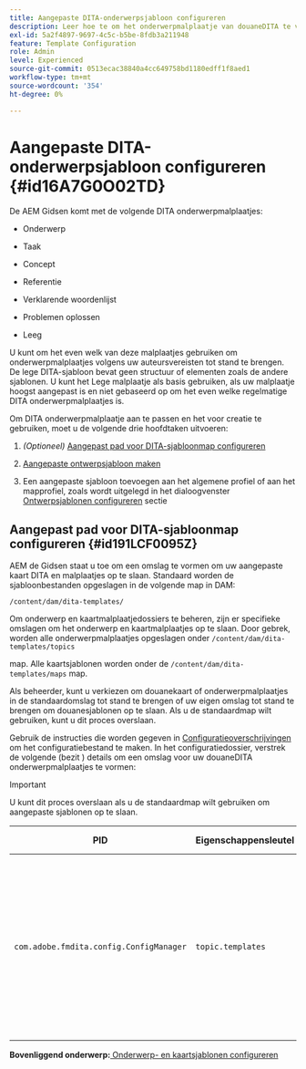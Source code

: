 ```yaml
---
title: Aangepaste DITA-onderwerpsjabloon configureren
description: Leer hoe te om het onderwerpmalplaatje van douaneDITA te vormen
exl-id: 5a2f4897-9697-4c5c-b5be-8fdb3a211948
feature: Template Configuration
role: Admin
level: Experienced
source-git-commit: 0513ecac38840a4cc649758bd1180edff1f8aed1
workflow-type: tm+mt
source-wordcount: '354'
ht-degree: 0%

---
```


# Aangepaste DITA-onderwerpsjabloon configureren {#id16A7G0O02TD}

De AEM Gidsen komt met de volgende DITA onderwerpmalplaatjes:

- Onderwerp

- Taak

- Concept

- Referentie

- Verklarende woordenlijst

- Problemen oplossen

- Leeg


U kunt om het even welk van deze malplaatjes gebruiken om onderwerpmalplaatjes volgens uw auteursvereisten tot stand te brengen. De lege DITA-sjabloon bevat geen structuur of elementen zoals de andere sjablonen. U kunt het Lege malplaatje als basis gebruiken, als uw malplaatje hoogst aangepast is en niet gebaseerd op om het even welke regelmatige DITA onderwerpmalplaatjes is.

Om DITA onderwerpmalplaatje aan te passen en het voor creatie te gebruiken, moet u de volgende drie hoofdtaken uitvoeren:

1. *\(Optioneel\)* [Aangepast pad voor DITA-sjabloonmap configureren](#id191LCF0095Z)

1. [Aangepaste ontwerpsjabloon maken](conf-folder-level.md#id1917D0EG0HJ)

1. Een aangepaste sjabloon toevoegen aan het algemene profiel of aan het mapprofiel, zoals wordt uitgelegd in het dialoogvenster [Ontwerpsjablonen configureren](conf-folder-level.md#id1889D0IL0Y4) sectie


## Aangepast pad voor DITA-sjabloonmap configureren {#id191LCF0095Z}

AEM de Gidsen staat u toe om een omslag te vormen om uw aangepaste kaart DITA en malplaatjes op te slaan. Standaard worden de sjabloonbestanden opgeslagen in de volgende map in DAM:

`/content/dam/dita-templates/`

Om onderwerp en kaartmalplaatjedossiers te beheren, zijn er specifieke omslagen om het onderwerp en kaartmalplaatjes op te slaan. Door gebrek, worden alle onderwerpmalplaatjes opgeslagen onder `/content/dam/dita-templates/topics`

map. Alle kaartsjablonen worden onder de `/content/dam/dita-templates/maps` map.

Als beheerder, kunt u verkiezen om douanekaart of onderwerpmalplaatjes in de standaardomslag tot stand te brengen of uw eigen omslag tot stand te brengen om douanesjablonen op te slaan. Als u de standaardmap wilt gebruiken, kunt u dit proces overslaan.

Gebruik de instructies die worden gegeven in [Configuratieoverschrijvingen](download-install-additional-config-override.md#) om het configuratiebestand te maken. In het configuratiedossier, verstrek de volgende \(bezit \) details om een omslag voor uw douaneDITA onderwerpmalplaatjes te vormen:

>[!IMPORTANT]
>
> U kunt dit proces overslaan als u de standaardmap wilt gebruiken om aangepaste sjablonen op te slaan.

| PID | Eigenschappensleutel | Waarde van eigenschap |
|---|------------|--------------|
| `com.adobe.fmdita.config.ConfigManager` | `topic.templates` | Geef een locatie op voor de opslag van aangepaste sjablonen.<br> Als de gespecificeerde plaats in DAM bestaat, dan worden alle standaardkaart en onderwerpmalplaatjes gekopieerd in die omslag. Als de plaats niet bestaat, dan wordt de omslag gecreeerd met alle standaardkaart en onderwerpmalplaatjes. |

**Bovenliggend onderwerp:**[ Onderwerp- en kaartsjablonen configureren](conf-template-tags.md)
